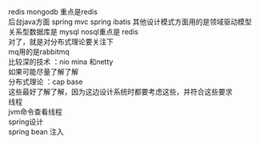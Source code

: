 redis mongodb 重点是redis<br/>
后台java方面 spring mvc spring ibatis   其他设计模式方面用的是领域驱动模型  <br/>
关系型数据库是 mysql nosql重点是 redis<br/>
对了，就是对分布式理论要关注下<br/>
mq用的是rabbitmq<br/>
比较深的技术 ：nio mina 和netty<br/>
如果可能尽量了解了解<br/>
分布式理论 ：cap  base<br/>
这些最好了解了解，因为这边设计系统时都要考虑这些，并符合这些要求<br/>
线程<br/>
jvm命令查看线程<br/>
spring设计<br/>
spring bean 注入<br/>
